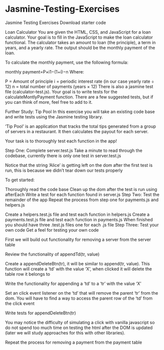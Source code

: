 # Jasmine-Testing-Exercises

Jasmine Testing Exercises
Download starter code

Loan Calculator
You are given the HTML, CSS, and JavaScript for a loan calculator. Your goal is to fill in the JavaScript to make the loan calculator functional. The calculator takes an amount to loan (the principle), a term in years, and a yearly rate. The output should be the monthly payment of the loan.

To calculate the monthly payment, use the following formula:

monthly payment=P×i1−(1+i)−n
Where:

P = Amount of principle
i = periodic interest rate (in our case yearly rate ÷ 12)
n = total number of payments (years × 12)
There is also a jasmine test file (calculator-test.js). Your goal is to write tests for the calculateMontlyPayment function. There are a few suggested tests, but if you can think of more, feel free to add to it.

Further Study: Tip Pool
In this exercise you will take an existing code base and write tests using the Jasmine testing library.

‘Tip Pool’ is an application that tracks the total tips generated from a group of servers in a restaurant. It then calculates the payout for each server.

Your task is to thoroughly test each function in the app!

Step One: Complete server.test.js
Take a minute to read through the codebase, currently there is only one test in server.test.js

Notice that the string ‘Alice’ is getting left on the dom after the first test is run, this is because we didn’t tear down our tests properly

To get started:

Thoroughly read the code base
Clean up the dom after the test is run using afterEach
Write a test for each function found in server.js
Step Two: Test the remainder of the app
Repeat the process from step one for payments.js and helpers.js

Create a helpers.test.js file and test each function in helpers.js
Create a payments.test.js file and test each function in payments.js
When finished you should have three .test.js files one for each .js file
Step Three: Test your own code
Get a feel for testing your own code

First we will build out functionality for removing a server from the server table

Review the functionality of appendTd(tr, value)

Create a appendDeleteBtn(tr), it will be similar to append(tr, value). This function will create a ‘td’ with the value ‘X’, when clicked it will delete the table row it belongs to

Write the functionality for appending a ‘td’ to a ‘tr’ with the value ‘X’

Set an click event listener on the ‘td’ that will remove the parent ‘tr’ from the dom. You will have to find a way to access the parent row of the ‘td’ from the click event

Write tests for appendDeleteBtn(tr)

You may notice the difficulty of simulating a click with vanilla javascript so do not spend too much time on testing the html after the DOM is updated (later we will study approaches for this with other libraries).

Repeat the process for removing a payment from the payment table
